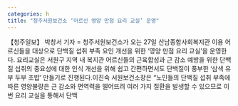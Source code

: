 ```yaml
---
categories: h
title: "청주서원보건소 ‘어르신 영양 만점 요리 교실’ 운영"
---
```

【청주일보】 박창서 기자 = 청주서원보건소가 오는 27일 산남종합사회복지관 이용 어르신들을 대상으로 단백질 섭취 부족 요인 개선을 위한 ‘영양 만점 요리 교실’을 운영한다. 요리교실은 서원구 지역 내 복지관 어르신들의 근육합성과 근 감소 예방을 위한 단백질 섭취의 중요성에 대한 인식 개선을 위해 쉽고 간편하면서도 단백질이 풍부한 ‘삼색 유부 두부 초밥’ 만들기로 진행된다.이진숙 서원보건소장은 “노인들의 단백질 섭취 부족에 따른 영양불량은 근 감소와 면역력을 떨어뜨려 여러 가지 질환을 발생할 수 있으므로 이번 요리 교실을 통해서 단백